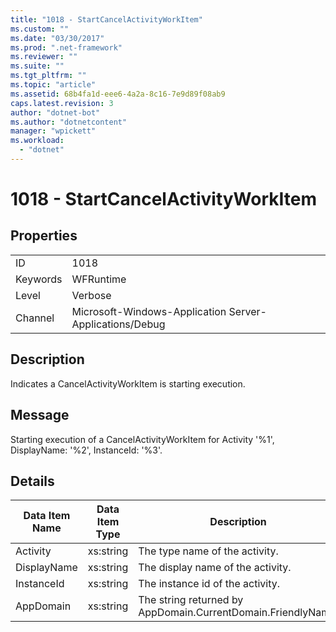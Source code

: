 ```yaml
---
title: "1018 - StartCancelActivityWorkItem"
ms.custom: ""
ms.date: "03/30/2017"
ms.prod: ".net-framework"
ms.reviewer: ""
ms.suite: ""
ms.tgt_pltfrm: ""
ms.topic: "article"
ms.assetid: 68b4fa1d-eee6-4a2a-8c16-7e9d89f08ab9
caps.latest.revision: 3
author: "dotnet-bot"
ms.author: "dotnetcontent"
manager: "wpickett"
ms.workload: 
  - "dotnet"
---
```

# 1018 - StartCancelActivityWorkItem
## Properties  

|||  
|-|-|  
|ID|1018|  
|Keywords|WFRuntime|  
|Level|Verbose|  
|Channel|Microsoft-Windows-Application Server-Applications/Debug|  

## Description  
 Indicates a CancelActivityWorkItem is starting execution.  

## Message  
 Starting execution of a CancelActivityWorkItem for Activity '%1', DisplayName: '%2', InstanceId: '%3'.  

## Details  


| Data Item Name | Data Item Type |                         Description                          |
|----------------|----------------|--------------------------------------------------------------|
|    Activity    |   xs:string    |                The type name of the activity.                |
|  DisplayName   |   xs:string    |              The display name of the activity.               |
|   InstanceId   |   xs:string    |               The instance id of the activity.               |
|   AppDomain    |   xs:string    | The string returned by AppDomain.CurrentDomain.FriendlyName. |

